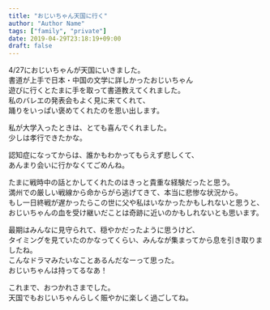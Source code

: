 ```yaml
---
title: "おじいちゃん天国に行く"
author: "Author Name"
tags: ["family", "private"]
date: 2019-04-29T23:18:19+09:00
draft: false
---
```


4/27におじいちゃんが天国にいきました。  
書道が上手で日本・中国の文学に詳しかったおじいちゃん  
遊びに行くとたまに手を取って書道教えてくれました。  
私のバレエの発表会もよく見に来てくれて、  
踊りをいっぱい褒めてくれたのを思い出します。

私が大学入ったときは、とても喜んでくれました。  
少しは孝行できたかな。  

認知症になってからは、誰かもわかってもらえず悲しくて、  
あんまり会いに行かなくてごめんね。  

たまに戦時中の話とかしてくれたのはきっと貴重な経験だったと思う。  
満州での厳しい戦線から命からがら逃げてきて、本当に悲惨な状況から。  
もし一日終戦が遅かったらこの世に父や私はいなかったかもしれないと思うと、  
おじいちゃんの血を受け継いだことは奇跡に近いのかもしれないとも思います。  

最期はみんなに見守られて、穏やかだったように思うけど、  
タイミングを見ていたのかなってくらい、みんなが集まってから息を引き取りましたね。  
こんなドラマみたいなことあるんだなーって思った。  
おじいちゃんは持ってるなあ！

これまで、おつかれさまでした。  
天国でもおじいちゃんらしく賑やかに楽しく過ごしてね。
